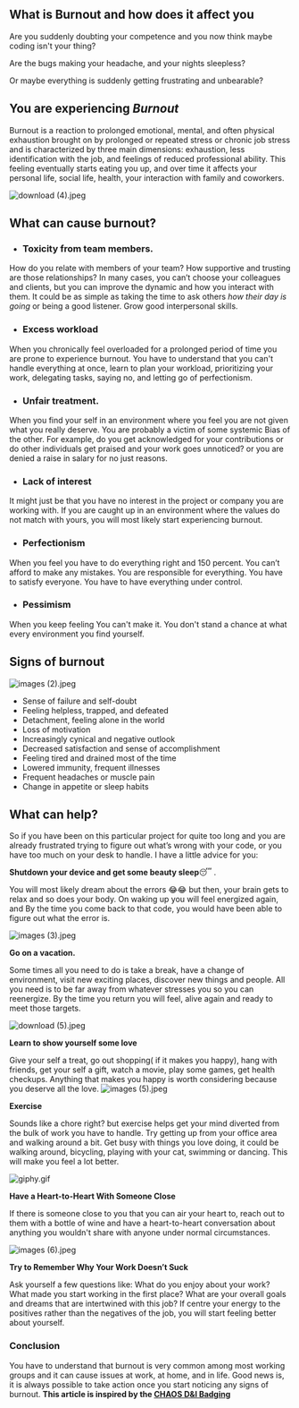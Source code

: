 ## What is Burnout and how does it affect you



> 
 Are you suddenly doubting your competence and you now think maybe coding isn't your thing?

> 
 Are the bugs making your headache, and your nights sleepless?

> 
Or maybe everything is suddenly getting frustrating and unbearable?
 
##  You are experiencing  *Burnout* 

Burnout is a reaction to prolonged emotional, mental, and often physical exhaustion brought on by prolonged or repeated stress or chronic job stress and is characterized by three main dimensions: exhaustion, less identification with the job, and feelings of reduced professional ability. This feeling eventually starts eating you up, and over time it affects your personal life, social life, health, your interaction with family and coworkers.


![download (4).jpeg](https://cdn.hashnode.com/res/hashnode/image/upload/v1601489784582/cI9jBHkAB.jpeg)

## What can cause burnout?
- ### Toxicity from team members.
How do you relate with members of your team? How supportive and trusting are those relationships? In many cases, you can’t choose your colleagues and clients, but you can improve the dynamic and how you interact with them. It could be as simple as taking the time to ask others *how their day is going* or being a good listener. Grow good interpersonal skills.
- ### Excess workload
When you chronically feel overloaded for a prolonged period of time you are prone to experience burnout. You have to understand that you can't handle everything at once, learn to plan your workload, prioritizing your work, delegating tasks, saying no, and letting go of perfectionism.
- ### Unfair treatment.
When you find your self in an environment where you feel you are not given what you really deserve. You are probably a victim of some systemic Bias of the other. For example, do you get acknowledged for your contributions or do other individuals get praised and your work goes unnoticed?  or you are denied a raise in salary for no just reasons.  
- ### Lack of interest
 It might just be that you have no interest in the project or company you are working with. If you are caught up in an environment where the values do not match with yours, you will most likely start experiencing burnout.

- ### Perfectionism
When you feel you have to do everything right and 150 percent. You can’t afford to make any mistakes. You are responsible for everything. You have to satisfy everyone. You have to have everything under control.

- ### Pessimism
 When you keep feeling You can't make it. You don't stand a chance at what every environment you find yourself.

## Signs of burnout
![images (2).jpeg](https://cdn.hashnode.com/res/hashnode/image/upload/v1601489917063/Pm1OkFdiO.jpeg)

- Sense of failure and self-doubt
- Feeling helpless, trapped, and defeated
- Detachment, feeling alone in the world
- Loss of motivation
- Increasingly cynical and negative outlook
- Decreased satisfaction and sense of accomplishment
- Feeling tired and drained most of the time
- Lowered immunity, frequent illnesses
- Frequent headaches or muscle pain
- Change in appetite or sleep habits


## What can help?
So if you have been on this particular project for quite too long and you are already frustrated trying to figure out what’s wrong with your code, or you have too much on your desk to handle. I have a little advice for you:

> 
**Shutdown your device and get some beauty sleep**😴 .

 You will most likely dream about the errors 😂😂 but then, your brain gets to relax and so does your body. On waking up you will feel energized again, and 
By the time you come back to that code, you would have been able to figure out what the error is.

![images (3).jpeg](https://cdn.hashnode.com/res/hashnode/image/upload/v1601490520300/0kpURMgZR.jpeg)


> 
**Go on a vacation.**

Some times all you need to do is take a break, have a change of environment, visit new exciting places, discover new things and people. All you need is to be far away from whatever stresses you so you can reenergize. By the time you return you will feel, alive again and ready to meet those targets.


![download (5).jpeg](https://cdn.hashnode.com/res/hashnode/image/upload/v1601493093903/ueeadfnvW.jpeg)
> 
**Learn to show yourself some love**

Give your self a treat, go out shopping( if it makes you happy), hang with friends, get your self a gift, watch a movie, play some games, get health checkups. Anything that makes you happy is worth considering because you deserve all the love.
![images (5).jpeg](https://cdn.hashnode.com/res/hashnode/image/upload/v1601493438754/x9Ifnvk8D.jpeg)

> 
**Exercise**

Sounds like a chore right? but exercise helps get your mind diverted from the bulk of work you have to handle. Try getting up from your office area and walking around a bit. Get busy with things you love doing, it could be walking around, bicycling, playing with your cat, swimming or dancing. This will make you feel a lot better.

![giphy.gif](https://cdn.hashnode.com/res/hashnode/image/upload/v1601494865876/FaywfJJN3.gif)
> 
**Have a Heart-to-Heart With Someone Close**

If there is someone close to you that you can air your heart to, reach out to them with a bottle of wine and have a heart-to-heart conversation about anything you wouldn't share with anyone under normal circumstances. 

![images (6).jpeg](https://cdn.hashnode.com/res/hashnode/image/upload/v1601494721347/3q7HaAtkv.jpeg)
> 
**Try to Remember Why Your Work Doesn’t Suck**

Ask yourself a few questions like: What do you enjoy about your work? What made you start working in the first place? What are your overall goals and dreams that are intertwined with this job?
If centre your energy to the positives rather than the negatives of the job, you will start feeling better about yourself.

### Conclusion
You have to understand that burnout is very common among most working groups and it can cause issues at work, at home, and in life. Good news is, it is always possible to take action once you start noticing any signs of burnout. 
**This article is inspired by the [CHAOS D&I Badging](https://chaoss.community/diversity-and-inclusion-badging/)**

